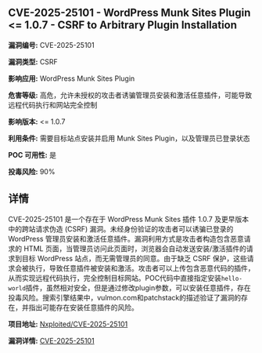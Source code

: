 ## CVE-2025-25101 - WordPress Munk Sites Plugin <= 1.0.7 - CSRF to Arbitrary Plugin Installation

**漏洞编号:** CVE-2025-25101

**漏洞类型:** CSRF

**影响应用:** WordPress Munk Sites Plugin

**危害等级:** 高危，允许未授权的攻击者诱骗管理员安装和激活任意插件，可能导致远程代码执行和网站完全控制

**影响版本:** <= 1.0.7

**利用条件:** 需要目标站点安装并启用 Munk Sites Plugin，以及管理员已登录状态

**POC 可用性:** 是

**投毒风险:** 90%

## 详情

CVE-2025-25101 是一个存在于 WordPress Munk Sites 插件 1.0.7 及更早版本中的跨站请求伪造 (CSRF) 漏洞。未经身份验证的攻击者可以诱骗已登录的 WordPress 管理员安装和激活任意插件。漏洞利用方式是攻击者构造包含恶意请求的 HTML 页面，当管理员访问此页面时，浏览器会自动发送安装/激活插件的请求到目标 WordPress 站点，而无需管理员的同意。由于缺乏 CSRF 保护，这些请求会被执行，导致任意插件被安装和激活。攻击者可以上传包含恶意代码的插件，从而实现远程代码执行，完全控制目标网站。POC代码中直接指定安装`hello-world`插件，虽然相对安全，但是通过修改plugin参数，可以安装任意插件，存在投毒风险。搜索引擎结果中，vulmon.com和patchstack的描述验证了漏洞的存在，并指出可能存在安装任意插件的风险。

**项目地址:** [Nxploited/CVE-2025-25101](https://github.com/Nxploited/CVE-2025-25101)

**漏洞详情:** [CVE-2025-25101](https://nvd.nist.gov/vuln/detail/CVE-2025-25101)
